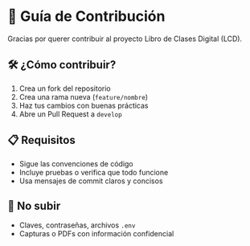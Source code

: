 # 🤝 Guía de Contribución

Gracias por querer contribuir al proyecto Libro de Clases Digital (LCD).

## 🛠️ ¿Cómo contribuir?

1. Crea un fork del repositorio
2. Crea una rama nueva (`feature/nombre`)
3. Haz tus cambios con buenas prácticas
4. Abre un Pull Request a `develop`

## 📋 Requisitos

- Sigue las convenciones de código
- Incluye pruebas o verifica que todo funcione
- Usa mensajes de commit claros y concisos

## 🚫 No subir

- Claves, contraseñas, archivos `.env`
- Capturas o PDFs con información confidencial
